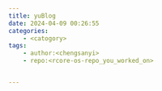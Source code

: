 ```yaml
---
title: yuBlog
date: 2024-04-09 00:26:55
categories:
    - <catogory>
tags:
    - author:<chengsanyi>
    - repo:<rcore-os-repo_you_worked_on>


---
```

